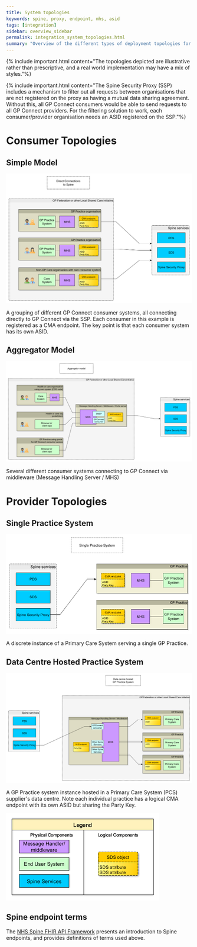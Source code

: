 ```yaml
---
title: System topologies
keywords: spine, proxy, endpoint, mhs, asid
tags: [integration]
sidebar: overview_sidebar
permalink: integration_system_topologies.html
summary: "Overview of the different types of deployment topologies for GP Connect clients"
---
```


{% include important.html content="The topologies depicted are illustrative rather than prescriptive, and a real world implementation may have a mix of styles."%}

{% include important.html content="The Spine Security Proxy (SSP) includes a mechanism to filter out all requests between organisations that are not registered on the proxy as having a mutual data sharing agreement. Without this, all GP Connect consumers would be able to send requests to all GP Connect providers. For the filtering solution to work, each consumer/provider organisation needs an ASID registered on the SSP."%}

# Consumer Topologies #

## Simple Model ##
![Simple Topology](images/integration/consumer-topology1-simple.png)<br>

A grouping of different GP Connect consumer systems, all connecting directly to GP Connect via the SSP.  Each consumer in this example is registered as a CMA endpoint.  The key point is that each consumer system has its own ASID.

## Aggregator Model ##

![Simple Model](images/integration/consumer-topology2-aggregator.png)

Several different consumer systems connecting to GP Connect via middleware (Message Handling Server / MHS)

# Provider Topologies #

## Single Practice System ##

![Single Practice System](images/integration/provider-topology1-single.png) 

A discrete instance of a Primary Care System serving a single GP Practice.

## Data Centre Hosted Practice System ##

![Hosted Practice System](images/integration/provider-topology2-datacentre.png) 

A GP Practice system instance hosted in a Primary Care System (PCS) supplier's data centre.  Note each individual practice has a logical CMA endpoint with its own ASID but sharing the Party Key.

![Legend](images/integration/topologies-legend.png)

## Spine endpoint terms ##

The [NHS Spine FHIR API Framework](https://developer.nhs.uk/apis/spine-core-1-0/build_endpoints.html#spine-accredited-systems-and-endpoints) presents an introduction to Spine endpoints, and provides definitions of terms used above.




